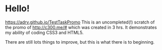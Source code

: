 # Hello!
https://adrv.github.io/TestTaskPromo
This is an uncompleted(!) scratch of the promo of http://c300.me/# which was created in 3 hrs.
It demonstrates my ability of coding CSS3 and HTML5.

There are still lots things to improve, but this is what there is to beginning.

